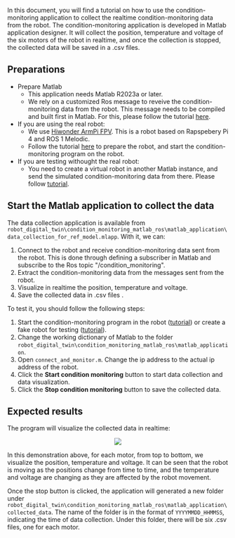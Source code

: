 In this document, you will find a tutorial on how to use the condition-monitoring application to collect the realtime condition-monitoring data from the robot. The condition-monitoring application is developed in Matlab application designer. It will collect the position, temperature and voltage of the six motors of the robot in realtime, and once the collection is stopped, the collected data will be saved in a .csv files.

## Preparations
- Prepare Matlab
    - This application needs Matlab R2023a or later.
    - We rely on a customized Ros message to reveive the condition-monitoring data from the robot. This message needs to be compiled and built first in Matlab. For this, please follow the tutorial [here](build_msg_in_matlab.md).    
- If you are using the real robot: 
    - We use [Hiwonder ArmPi FPV](https://www.hiwonder.com/products/armpi-fpv?variant=39341129203799). This is a robot based on Rapspebery Pi 4 and ROS 1 Melodic.
    - Follow the tutorial [here](prepare_robot.md) to prepare the robot, and start the condition-monitoring program on the robot.
- If you are testing withought the real robot:
    - You need to create a virtual robot in another Matlab instance, and send the simulated condition-monitoring data from there. Please follow [tutorial](create_a_fake_robot_for_testing.md).


## Start the Matlab application to collect the data

The data collection application is available from `robot_digital_twin\condition_monitoring_matlab_ros\matlab_application\data_collection_for_ref_model.mlapp`. With it, we can:
1. Connect to the robot and receive condition-monitoring data sent from the robot. This is done through defining a subscriber in Matlab and subscribe to the Ros topic "/condition_monitoring".
2. Extract the condition-monitoring data from the messages sent from the robot.
3. Visualize in realtime the position, temperature and voltage.
4. Save the collected data in .csv files .

To test it, you should follow the following steps:
1. Start the condition-monitoring program in the robot ([tutorial](prepare_robot.md)) or create a fake robot for testing ([tutorial](create_a_fake_robot_for_testing.md)).
2. Change the working dictionary of Matlab to the folder `robot_digital_twin\condition_monitoring_matlab_ros\matlab_application`.
2. Open `connect_and_monitor.m`. Change the ip address to the actual ip address of the robot.
3. Click the **Start condition monitoring** button to start data collection and data visualization. 
4. Click the **Stop condition monitoring** button to save the collected data.

## Expected results

The program will visualize the collected data in realtime:
<p align="center">
    <image src=screen_shots/demo_condition_monitoring.gif/>
</p>
In this demonstration above, for each motor, from top to bottom, we visualize the position, temperature and voltage. It can be seen that the robot is moving as the positions change from time to time, and the temperature and voltage are changing as they are affected by the robot movement.

Once the stop button is clicked, the application will generated a new folder under `robot_digital_twin\condition_monitoring_matlab_ros\matlab_application\collected_data`. The name of the folder is in the format of `YYYYMMDD_HHMMSS`, indicating the time of data collection. Under this folder, there will be six .csv files, one for each motor.
